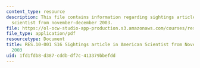 ```yaml
---
content_type: resource
description: This file contains information regarding sightings article in american
  scientist from november-december 2003.
file: https://ol-ocw-studio-app-production.s3.amazonaws.com/courses/res-10-001-making-science-and-engineering-pictures-a-practical-guide-to-presenting-your-work-spring-2016/1fd1fdb8d387cddbdf7c413379bbefdd_MITRES_10_001S16_NovDec03.pdf
file_type: application/pdf
resourcetype: Document
title: RES.10-001 S16 Sightings article in American Scientist from November-December
  2003
uid: 1fd1fdb8-d387-cddb-df7c-413379bbefdd
---
```

